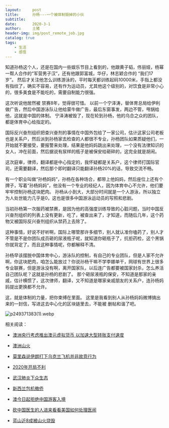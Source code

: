```yaml
---
layout:     post
title:      孙杨---一个被体制毁掉的小伙
subtitle:   
date:       2020-3-1
author:     土猪
header-img: img/post_remote_job.jpg
catalog: true
tags:
    - 生活
    - 感悟
---
```



知道孙杨这个人，还是在国内一些娱乐节目上看到的，他跟黄子韬，佟丽娅，杨幂一帮人合作的“军营男子汉”，还有他跟郭富城，华仔，林志颖合作的 “我们17岁”。 然后才关注他怎么训练游泳的，平时每天都训练起码10000米，手指上都没有指纹了，确实不容易，还有作为运动员，尤其他这个级别的，对饮食是非常小心的，很多美食是不能吃的，需要自制能力很强。 



这次听说他居然被 禁赛8年，觉得很可惜。 以前一个宁泽涛，替体育总局给伊利做广告，然后中国游泳队让他给蒙牛做广告，最后东窗事发，两边不管，甩锅给他，这就是中国的体制。 宁泽涛被毁了，现在轮到孙杨，他的乌合之众的团队，都是体育中心给指定的。 



国际反兴奋剂组织把查兴奋剂的事情在中国外包给了一家公司，估计这家公司老板也是关系户，然后派到孙杨家去检查的人都很不专业，孙杨团队如果质疑他们，一开始就不要接受，要报警来处理，结果是他妈妈跳出来处理，一个没有法律知识的女人，冲在前面，然后据说有尿样的瓶子是被保安给砸碎的，这完全就是胡闹。  




这次庭审，律师，翻译都是中心指定的，我怀疑都是关系户，这个律师打国际官司，还需要翻译，然后那个即时翻译只能翻译孙杨20%的话，导致交流不畅。 




有一个职业叫做“孙杨妈妈”，孙杨在各种场合，都带上他妈妈，然后座位上还有个牌子，写着“孙杨妈妈”，他没有一个专业的经纪人，因为体育中心不允许，他们要牢牢控制孙杨这块肥肉。 孙杨从小到大，大部分时间就是一个人游泳，所以独立为人处世能力几乎是0，这也是很多中国游泳运动员的写照和悲剧。 




当初孙杨第一次服药被禁赛，是因为他的高强度训练导致的心脏问题，当时中国反兴奋剂组织的列表上没有更新，吃了，被查出来了，才知道，而随后几年，这个药物又被国际反兴奋剂组织从禁药上去除了。




这种事情，好说不好听啊，国际上哪管那许多细节，别人就认准你嗑药了，别人才不管是不是你团队成员砸的尿液瓶子呢，就知道你砸瓶子了，抗拒药检，这个黑锅你就背定了。而且这种事情呢，你都解释不清。




孙杨早该摆脱中国体育中心，游泳队的控制，有自己的专业团队，但是人家不允许啊，你这块肥肉，咱怎么能放过？你说孙杨干嘛不学李娜单干，网球有世界上很多专业联赛，但是游泳没有啊，离开国家队，以后连广告都要被国家封杀，怎么养活自己团队呢？这就是孙杨的悲剧了。 那个砸尿液瓶的保安，不知道是那家的亲戚，估计横惯了，这次律师，翻译，又不知道是哪家亲戚朋友的关系户，连孙杨妈妈提出更换都不允许。



这，就是体制的力量，把你束缚在里面。 这里是我看到别人从孙杨妈妈微博搞出来的一封信，写进这去中心化的区块链里去，不能被 删帖和谐了吧。



![p249371383(1).webp](https://cdn.steemitimages.com/DQmNabQKUzHz4LmimzZ62nmd4GcC6D5wd74MaSe88XFqSyH/p249371383(1).webp)


相关阅读：

- [澳洲央行考虑推出澳元虚拟货币 以加速大型转账支付速度](http://livinginau.life/2020/01/12/%E6%BE%B3%E6%B4%B2%E5%A4%AE%E8%A1%8C%E8%80%83%E8%99%91%E6%8E%A8%E5%87%BA%E6%BE%B3%E5%85%83%E8%99%9A%E6%8B%9F%E8%B4%A7%E5%B8%81/)

- [澳洲山火](http://livinginau.life/2020/01/11/%E6%BE%B3%E6%B4%B2%E5%B1%B1%E7%81%AB/)

- [莫里森说伊朗打下乌克兰飞机并非故意行为](http://livinginau.life/2020/01/11/%E4%BC%8A%E6%9C%97%E6%89%93%E4%B8%8B%E4%B9%8C%E5%85%8B%E5%85%B0%E9%A3%9E%E6%9C%BA%E5%B9%B6%E9%9D%9E%E6%95%85%E6%84%8F%E8%A1%8C%E4%B8%BA/)

- [2020年开局不利](http://livinginau.life/2020/02/06/2020%E5%BC%80%E5%B1%80%E4%B8%8D%E5%88%A9/)

- [武汉肺炎下众生态](http://livinginau.life/2020/02/03/%E6%AD%A6%E6%B1%89%E8%82%BA%E7%82%8E%E4%B8%8B%E4%BC%97%E7%94%9F%E6%80%81/)

- [新西兰包机撤侨](http://livinginau.life/2020/02/03/%E6%96%B0%E8%A5%BF%E5%85%B0%E5%B0%86%E5%8C%85%E6%9C%BA%E6%8A%8A%E6%BE%B3%E6%B4%B2%E5%92%8C%E6%96%B0%E8%A5%BF%E5%85%B0%E5%85%AC%E6%B0%91%E5%B8%A6%E7%A6%BB%E6%AD%A6%E6%B1%89%E5%89%8D%E5%BE%80%E6%96%B0%E8%A5%BF%E5%85%B0/)

- [澳今日起拒绝中国游客入境](http://livinginau.life/2020/02/01/%E6%BE%B3%E6%B4%B2%E4%BB%8E%E4%BB%8A%E6%97%A5%E8%B5%B7%E6%8B%92%E7%BB%9D%E4%BB%8E%E4%B8%AD%E5%9B%BD%E6%9D%A5%E7%9A%84%E4%BA%BA%E5%85%A5%E5%A2%83/)

- [砍中国医生的人进来看看美国如何处理医闹](http://livinginau.life/2020/01/30/%E7%A0%8D%E4%B8%AD%E5%9B%BD%E5%8C%BB%E7%94%9F%E7%9A%84/)

- [蓝山近8成被山火烧毁](http://livinginau.life/2020/01/20/%E8%93%9D%E5%B1%B1%E8%BF%91%E5%85%AB%E6%88%90%E8%A2%AB%E6%9E%97%E7%81%AB%E7%83%A7%E6%AF%81/)








